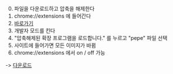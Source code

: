 0. 파일을 다운로드하고 압축을 해제한다
1. chrome://extensions 에 들어간다
2. [바로가기](chrome://extensions)
3. 개발자 모드를 킨다
4. "압축해제된 확장 프로그램을 로드합니다." 를 누르고 "pepe" 파일 선택
5. 사이트에 들어가면 모든 이미지가 바뀜
6. chrome://extensions 에서 on / off 가능

-> [다운로드](https://docs.google.com/uc?export=download&id=1PJ6HrK1QScwWoPg3eeufjBIJCLH7C-63)
